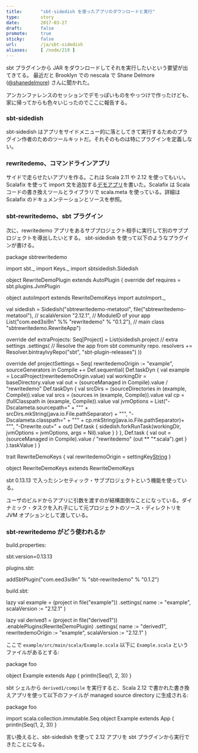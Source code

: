 ```yaml
---
title:       "sbt-sidedish を使ったアプリのダウンロードと実行"
type:        story
date:        2017-03-27
draft:       false
promote:     true
sticky:      false
url:         /ja/sbt-sidedish
aliases:     [ /node/219 ]
---
```


  [@shanedelmore]: https://twitter.com/shanedelmore
  [app]: https://github.com/eed3si9n/sbt-rewritedemo/blob/225e207e1619eafb56e5ff22add60ebca8f9a8c1/app/src/main/scala/RewriteApp.scala

sbt プラグインから JAR をダウンロードしてそれを実行したいという要望が出てきてる。
最近だと Brooklyn での nescala で Shane Delmore ([@shanedelmore][@shanedelmore]) さんに聞かれた。

アンカンファレンスのセッションでデモっぽいものをやっつけで作ったけども、家に帰ってからも色々いじったのでここに報告する。

### sbt-sidedish

sbt-sidedish はアプリをサイドメニュー的に落としてきて実行するためのプラグイン作者のためのツールキットだ。それそのものは特にプラグインを定義しない。

### rewritedemo、コマンドラインアプリ

サイドで走らせたいアプリを作る。これは Scala 2.11 や 2.12 を使ってもいい。
Scalafix を使って import 文を追加する[デモアプリ][app]を書いた。Scalafix は Scala コードの書き換えツールとライブラリで scala.meta を使っている。詳細は Scalafix のドキュメンテーションとソースを参照。

### sbt-rewritedemo、sbt プラグイン

次に、rewritedemo アプリをあるサブプロジェクト相手に実行して別のサブプロジェクトを導出したいとする。
sbt-sidedish を使って以下のようなプラグインが書ける。

<scala>
package sbtrewritedemo

import sbt._
import Keys._
import sbtsidedish.Sidedish

object RewriteDemoPlugin extends AutoPlugin {
  override def requires = sbt.plugins.JvmPlugin

  object autoImport extends RewriteDemoKeys
  import autoImport._

  val sidedish = Sidedish("sbtrewritedemo-metatool",
    file("sbtrewritedemo-metatool"),
    // scalaVersion
    "2.12.1",
    // ModuleID of your app
    List("com.eed3si9n" %% "rewritedemo" % "0.1.2"),
    // main class
    "sbtrewritedemo.RewriteApp")

  override def extraProjects: Seq[Project] =
    List(sidedish.project
      // extra settings
      .settings(
        // Resolve the app from sbt community repo.
        resolvers += Resolver.bintrayIvyRepo("sbt", "sbt-plugin-releases")
      ))

  override def projectSettings = Seq(
    rewritedemoOrigin := "example",
    sourceGenerators in Compile +=
      Def.sequential(
        Def.taskDyn {
          val example = LocalProject(rewritedemoOrigin.value)
          val workingDir = baseDirectory.value
          val out = (sourceManaged in Compile).value / "rewritedemo"
          Def.taskDyn {
            val srcDirs = (sourceDirectories in (example, Compile)).value
            val srcs = (sources in (example, Compile)).value
            val cp = (fullClasspath in (example, Compile)).value
            val jvmOptions = List("-Dscalameta.sourcepath=" + "\"" + srcDirs.mkString(java.io.File.pathSeparator) + "\"",
              "-Dscalameta.classpath=" + "\"" + cp.mkString(java.io.File.pathSeparator)+ "\"",
              "-Drewrite.out=" + out)
            Def.task {
              sidedish.forkRunTask(workingDir, jvmOptions = jvmOptions, args = Nil).value
            }
          }
        },
        Def.task {
          val out = (sourceManaged in Compile).value / "rewritedemo"
          (out ** "*.scala").get
        }
      ).taskValue
  )
}

trait RewriteDemoKeys {
  val rewritedemoOrigin = settingKey[String]("")
}

object RewriteDemoKeys extends RewriteDemoKeys
</scala>

sbt 0.13.13 で入ったシンセティック・サブプロジェクトという機能を使っている。

ユーザのビルドからアプリに引数を渡すのが結構面倒なことになっている。ダイナミック・タスクを入れ子にして元プロジェクトのソース・ディレクトリを JVM オプションとして渡している。

### sbt-rewritedemo がどう使われるか

build.properties:

<scala>
sbt.version=0.13.13
</scala>

plugins.sbt:

<scala>
addSbtPlugin("com.eed3si9n" % "sbt-rewritedemo" % "0.1.2")
</scala>

build.sbt:

<scala>
lazy val example = (project in file("example"))
  .settings(
    name := "example",
    scalaVersion := "2.12.1"
  )

lazy val derived1 = (project in file("derived1"))
  .enablePlugins(RewriteDemoPlugin)
  .settings(
    name := "derived1",
    rewritedemoOrigin := "example",
    scalaVersion := "2.12.1"
  )
</scala>

ここで `example/src/main/scala/Example.scala` 以下に `Example.scala` というファイルがあるとする:

<scala>
package foo

object Example extends App {
  println(Seq(1, 2, 3))
}
</scala>

sbt シェルから `derived1/compile` を実行すると、Scala 2.12 で書かれた書き換えアプリを使って以下のファイルが managed source directory に生成される:

<scala>
package foo

import scala.collection.immutable.Seq
object Example extends App {
  println(Seq(1, 2, 3))
}
</scala>

言い換えると、sbt-sidedish を使って 2.12 アプリを sbt プラグインから実行できたことになる。
